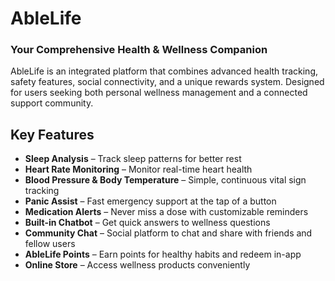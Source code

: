 # AbleLife  
### Your Comprehensive Health & Wellness Companion  

AbleLife is an integrated platform that combines advanced health tracking, safety features, social connectivity, and a unique rewards system. Designed for users seeking both personal wellness management and a connected support community.

## Key Features  
- **Sleep Analysis** – Track sleep patterns for better rest  
- **Heart Rate Monitoring** – Monitor real-time heart health  
- **Blood Pressure & Body Temperature** – Simple, continuous vital sign tracking  
- **Panic Assist** – Fast emergency support at the tap of a button  
- **Medication Alerts** – Never miss a dose with customizable reminders  
- **Built-in Chatbot** – Get quick answers to wellness questions  
- **Community Chat** – Social platform to chat and share with friends and fellow users  
- **AbleLife Points** – Earn points for healthy habits and redeem in-app  
- **Online Store** – Access wellness products conveniently  

